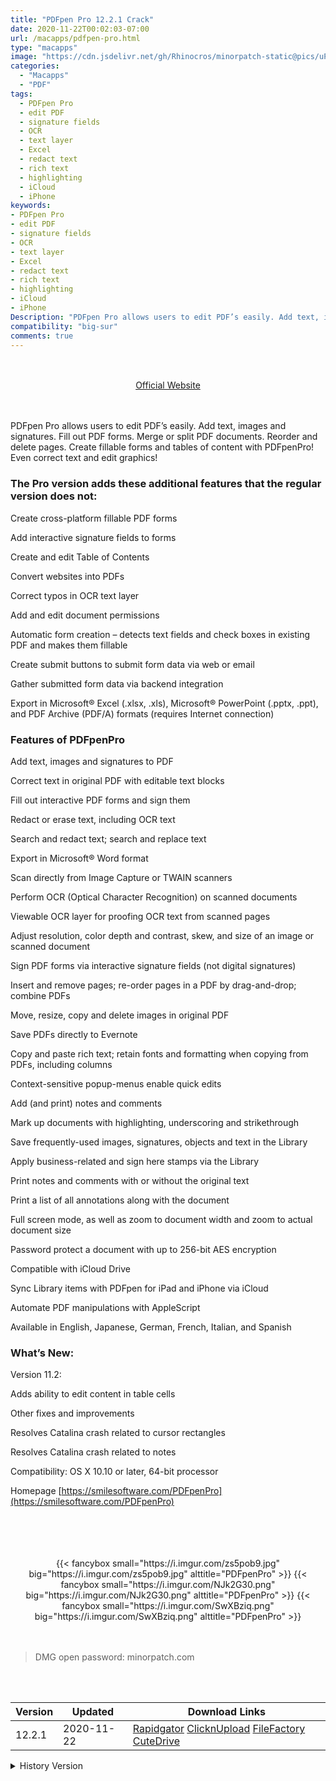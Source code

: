 ```yaml
---
title: "PDFpen Pro 12.2.1 Crack"
date: 2020-11-22T00:02:03-07:00
url: /macapps/pdfpen-pro.html
type: "macapps"
image: "https://cdn.jsdelivr.net/gh/Rhinocros/minorpatch-static@pics/uPic/lMFrOW.png"
categories:
  - "Macapps"
  - "PDF"
tags:
  - PDFpen Pro
  - edit PDF
  - signature fields
  - OCR
  - text layer
  - Excel
  - redact text
  - rich text
  - highlighting
  - iCloud
  - iPhone
keywords:
- PDFpen Pro
- edit PDF
- signature fields
- OCR
- text layer
- Excel
- redact text
- rich text
- highlighting
- iCloud
- iPhone
Description: "PDFpen Pro allows users to edit PDF’s easily. Add text, images and signatures. Fill out PDF forms. Merge or split PDF documents"
compatibility: "big-sur"
comments: true
---
```


<br/>
<br/>
<center>
<a href="https://smilesoftware.com/PDFpenPro" target="blank"><div class="border px-4 border-blue-500 rounded-lg transition duration-500 
    ease-in-out w-48 text-lg text-blue-500 text-center hover:bg-blue-500 hover:text-white">
  Official Website 
</div></a>
</center>
<br/>
<br/>

PDFpen Pro allows users to edit PDF’s easily. Add text, images and signatures. Fill out PDF forms. Merge or split PDF documents. Reorder and delete pages. Create fillable forms and tables of content with PDFpenPro! Even correct text and edit graphics!

### The Pro version adds these additional features that the regular version does not:

Create cross-platform fillable PDF forms

Add interactive signature fields to forms

Create and edit Table of Contents

Convert websites into PDFs

Correct typos in OCR text layer

Add and edit document permissions

Automatic form creation – detects text fields and check boxes in existing PDF and makes them fillable

Create submit buttons to submit form data via web or email

Gather submitted form data via backend integration

Export in Microsoft® Excel (.xlsx, .xls), Microsoft® PowerPoint (.pptx, .ppt), and PDF Archive (PDF/A) formats (requires Internet connection)


### Features of PDFpenPro


Add text, images and signatures to PDF


Correct text in original PDF with editable text blocks

Fill out interactive PDF forms and sign them

Redact or erase text, including OCR text

Search and redact text; search and replace text

Export in Microsoft® Word format

Scan directly from Image Capture or TWAIN scanners


Perform OCR (Optical Character Recognition) on scanned documents

Viewable OCR layer for proofing OCR text from scanned pages

Adjust resolution, color depth and contrast, skew, and size of an image or scanned document

Sign PDF forms via interactive signature fields (not digital signatures)


Insert and remove pages; re-order pages in a PDF by drag-and-drop; combine PDFs

Move, resize, copy and delete images in original PDF

Save PDFs directly to Evernote

Copy and paste rich text; retain fonts and formatting when copying from PDFs, including columns

Context-sensitive popup-menus enable quick edits

Add (and print) notes and comments

Mark up documents with highlighting, underscoring and strikethrough


Save frequently-used images, signatures, objects and text in the Library

Apply business-related and sign here stamps via the Library

Print notes and comments with or without the original text


Print a list of all annotations along with the document

Full screen mode, as well as zoom to document width and zoom to actual document size

Password protect a document with up to 256-bit AES encryption

Compatible with iCloud Drive

Sync Library items with PDFpen for iPad and iPhone via iCloud

Automate PDF manipulations with AppleScript


Available in English, Japanese, German, French, Italian, and Spanish


### What’s New:



Version 11.2:



Adds ability to edit content in table cells

Other fixes and improvements

Resolves Catalina crash related to cursor rectangles


Resolves Catalina crash related to notes

Compatibility: OS X 10.10 or later, 64-bit processor

Homepage [https://smilesoftware.com/PDFpenPro](https://smilesoftware.com/PDFpenPro)

<br/>
<br/>
<script async src="https://pagead2.googlesyndication.com/pagead/js/adsbygoogle.js"></script>
<ins class="adsbygoogle"
     style="display:block; text-align:center;"
     data-ad-layout="in-article"
     data-ad-format="fluid"
     data-ad-client="ca-pub-8746275014476192"
     data-ad-slot="5144997159"></ins>
<script>
     (adsbygoogle = window.adsbygoogle || []).push({});
</script>
<br/>
<br/>


<center>

<div class="w-full grid grid-cols-3 flex gap-2">
{{< fancybox small="https://i.imgur.com/zs5pob9.jpg" big="https://i.imgur.com/zs5pob9.jpg" alttitle="PDFpenPro" >}}
{{< fancybox small="https://i.imgur.com/NJk2G30.png" big="https://i.imgur.com/NJk2G30.png" alttitle="PDFpenPro" >}}
{{< fancybox small="https://i.imgur.com/SwXBziq.png" big="https://i.imgur.com/SwXBziq.png" alttitle="PDFpenPro" >}}
</div>

</center>

<br/>
<br/>


> DMG open password: minorpatch.com

<br/>

<br/>
<div id="history_version" class="history_version">

| Version | Updated | Download Links |
| ---- | ---- | ---- |
| 12.2.1 | 2020-11-22 | [Rapidgator](https://ouo.io/tBbyLb)   [ClicknUpload](https://ouo.io/qTITIj)   [FileFactory](https://ouo.io/CeGNbvk)   [CuteDrive](https://ouo.io/tI7TQI) |
<details>
<summary>History Version</summary>

| Version | Updated | Download Links |
| ---- | ---- | ---- |
| 12.2 | 2020-10-07 | [UsersCloud](https://ouo.io/I9jR5l)   [ClicknUpload](https://ouo.io/cynFdq)   [FileFactory](https://ouo.io/fdRiew)   [CuteDrive](https://ouo.io/XXjwpv) |
| 12.1.2 | 2020-07-16 | [UsersCloud](https://ouo.io/xjSuwjx)   [ClicknUpload](https://ouo.io/KmnfAf)   [FileFactory](https://ouo.io/yitom4)   [CuteDrive](https://ouo.io/IngLSc) |
| 12.1.1 | 2020-07-15 | [UsersCloud](https://ouo.io/3BaPHr)   [ClicknUpload](https://ouo.io/M6wyiH)   [FileFactory](https://ouo.io/VY2Ulrh)   [CuteDrive](https://ouo.io/zifGne) |
| 12.1 | 2020-06-17 | [UsersCloud](https://ouo.io/81WOdT)   [ClicknUpload](https://ouo.io/qQyTOY)   [FileFactory](https://ouo.io/HGebvsh)   [CuteDrive](https://ouo.io/DtuUfV1) |
| 12.0.2 | 2020-05-14 | [UsersCloud](https://ouo.io/StyQiv)   [ClicknUpload](https://ouo.io/AeQq7s)   [FileFactory](https://ouo.io/8DOF8k)   [CuteDrive](https://ouo.io/VTqeSi) |
| 12.0.1 | 2020-05-01 | [UsersCloud](https://ouo.io/jgn7rT)   [ClicknUpload](https://ouo.io/j0FnbD)   [FileFactory](https://ouo.io/1PfbEx)   [CuteDrive](https://ouo.io/S0hlxu) |
| 11.2.2 | 2020-04-02 | [UsersCloud](https://ouo.io/aiXshw)   [ClicknUpload](https://ouo.io/H4nhGI)   [FileFactory](https://ouo.io/8N7i5p)   [CuteDrive](https://ouo.io/YD1IhB) |
</details>

</div>
